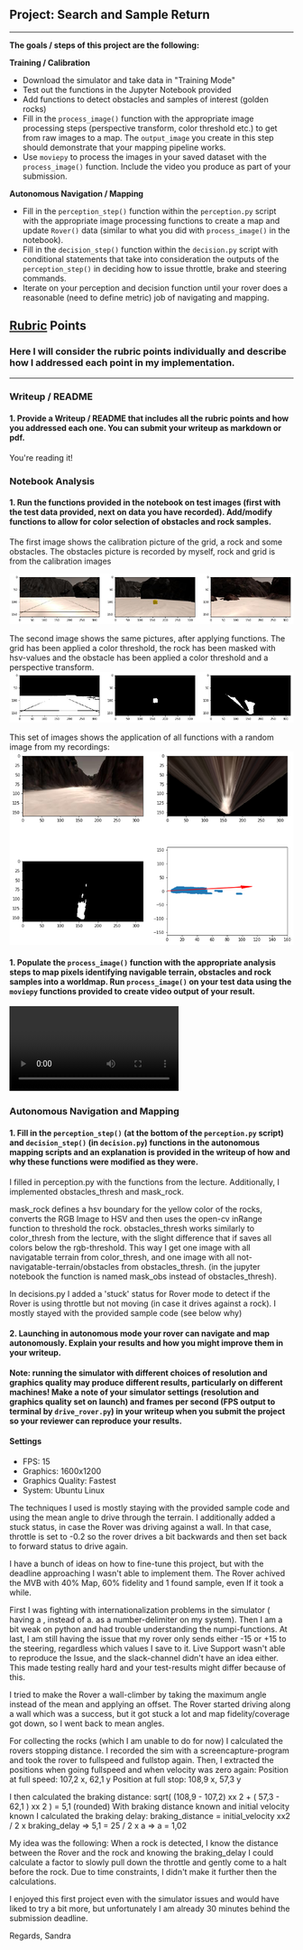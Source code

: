 ## Project: Search and Sample Return
---


**The goals / steps of this project are the following:**  

**Training / Calibration**  

* Download the simulator and take data in "Training Mode"
* Test out the functions in the Jupyter Notebook provided
* Add functions to detect obstacles and samples of interest (golden rocks)
* Fill in the `process_image()` function with the appropriate image processing steps (perspective transform, color threshold etc.) to get from raw images to a map.  The `output_image` you create in this step should demonstrate that your mapping pipeline works.
* Use `moviepy` to process the images in your saved dataset with the `process_image()` function.  Include the video you produce as part of your submission.

**Autonomous Navigation / Mapping**

* Fill in the `perception_step()` function within the `perception.py` script with the appropriate image processing functions to create a map and update `Rover()` data (similar to what you did with `process_image()` in the notebook). 
* Fill in the `decision_step()` function within the `decision.py` script with conditional statements that take into consideration the outputs of the `perception_step()` in deciding how to issue throttle, brake and steering commands. 
* Iterate on your perception and decision function until your rover does a reasonable (need to define metric) job of navigating and mapping.  

[//]: # (Image References)

[image1]: ./writeup/example_rock.png
[image2]: ./writeup/example_rock_masked.png
[image3]: ./writeup/all_functions_applied.png
[image4]: ./output/test_mapping.mp4

## [Rubric](https://review.udacity.com/#!/rubrics/916/view) Points
### Here I will consider the rubric points individually and describe how I addressed each point in my implementation.  

---
### Writeup / README

#### 1. Provide a Writeup / README that includes all the rubric points and how you addressed each one.  You can submit your writeup as markdown or pdf.  

You're reading it!

### Notebook Analysis
#### 1. Run the functions provided in the notebook on test images (first with the test data provided, next on data you have recorded). Add/modify functions to allow for color selection of obstacles and rock samples.
The first image shows the calibration picture of the grid, a rock and some obstacles. The obstacles picture is recorded by myself, rock and grid is from the calibration images

![alt text][image1]

The second image shows the same pictures, after applying functions. The grid has been applied a color threshold, the rock has been masked with hsv-values and the obstacle has been applied a color threshold and a perspective transform.
![alt text][image2]

This set of images shows the application of all functions with a random image from my recordings:
![alt text][image3]


#### 1. Populate the `process_image()` function with the appropriate analysis steps to map pixels identifying navigable terrain, obstacles and rock samples into a worldmap.  Run `process_image()` on your test data using the `moviepy` functions provided to create video output of your result. 

![alt text][image4]

### Autonomous Navigation and Mapping

#### 1. Fill in the `perception_step()` (at the bottom of the `perception.py` script) and `decision_step()` (in `decision.py`) functions in the autonomous mapping scripts and an explanation is provided in the writeup of how and why these functions were modified as they were.

I filled in perception.py with the functions from the lecture. Additionally, I implemented obstacles_thresh and mask_rock.

mask_rock defines a hsv boundary for the yellow color of the rocks, converts the RGB Image to HSV and then uses the open-cv inRange function to threshold the rock.
obstacles_thresh works similarly to color_thresh from the lecture, with the slight difference that if saves all colors below the rgb-threshold. This way I get one image with all navigatable terrain from color_thresh, and one image with all not-navigatable-terrain/obstacles from obstacles_thresh. (in the jupyter notebook the function is named mask_obs instead of obstacles_thresh).

In decisions.py I added a 'stuck' status for Rover mode to detect if the Rover is using throttle but not moving (in case it drives against a rock). I mostly stayed with the provided sample code (see below why)


#### 2. Launching in autonomous mode your rover can navigate and map autonomously.  Explain your results and how you might improve them in your writeup.  

**Note: running the simulator with different choices of resolution and graphics quality may produce different results, particularly on different machines!  Make a note of your simulator settings (resolution and graphics quality set on launch) and frames per second (FPS output to terminal by `drive_rover.py`) in your writeup when you submit the project so your reviewer can reproduce your results.**

#### Settings

- FPS: 15
- Graphics: 1600x1200
- Graphics Quality: Fastest
- System: Ubuntu Linux

The techniques I used is mostly staying with the provided sample code and using the mean angle to drive through the terrain. I additionally added a stuck status, in case the Rover was driving against a wall. In that case, throttle is set to -0.2 so the rover drives a bit backwards and then set back to forward status to drive again.

I have a bunch of ideas on how to fine-tune this project, but with the deadline approaching I wasn't able to implement them. The Rover achived the MVB with 40% Map, 60% fidelity and 1 found sample, even If it took a while.

First I was fighting with internationalization problems in the simulator ( having a , instead of a. as a number-delimiter on my system). Then I am a bit weak on python and had trouble understanding the numpi-functions.
At last, I am still having the issue that my rover only sends either -15 or +15 to the steering, regardless which values I save to it. Live Support wasn't able to reproduce the Issue, and the slack-channel didn't have an idea either. This made testing really hard and your test-results might differ because of this.

I tried to make the Rover a wall-climber by taking the maximum angle instead of the mean and applying an offset. The Rover started driving along a wall which was a success, but it got stuck a lot and map fidelity/coverage got down, so I went back to mean angles.

For collecting the rocks (which I am unable to do for now) I calculated the rovers stopping distance. I recorded the sim with a screencapture-program and took the rover to fullspeed and fullstop again.
Then, I extracted the positions when going fullspeed and when velocity was zero again:
Position at full speed: 107,2 x, 62,1 y
Position at full stop:  108,9 x, 57,3 y

I then calculated the braking distance: sqrt( (108,9 - 107,2) xx 2 + ( 57,3 - 62,1 ) xx 2 ) = 5,1 (rounded)
With braking distance known and initial velocity known I calculated the braking delay:  braking_distance = initial_velocity xx2 / 2 x braking_delay  => 5,1 = 25 / 2 x a   => a = 1,02

My idea was the following: When a rock is detected, I know the distance between the Rover and the rock and knowing the braking_delay I could calculate a factor to slowly pull down the throttle and gently come to a halt before the rock. Due to time constraints, I didn't make it further then the calculations.

I enjoyed this first project even with the simulator issues and would have liked to try a bit more, but unfortunately I am already 30 minutes behind the submission deadline.


Regards,
Sandra







